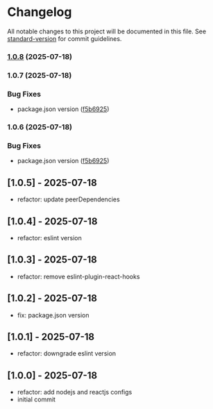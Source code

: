# Changelog

All notable changes to this project will be documented in this file. See [standard-version](https://github.com/conventional-changelog/standard-version) for commit guidelines.

### [1.0.8](https://github.com/tufcoder/eslint-config/compare/v1.0.7...v1.0.8) (2025-07-18)

### 1.0.7 (2025-07-18)


### Bug Fixes

* package.json version ([f5b6925](https://github.com/tufcoder/eslint-config/commit/f5b692518eb2ea728d8e90e7b343be5fe2a3582c))

### 1.0.6 (2025-07-18)


### Bug Fixes

* package.json version ([f5b6925](https://github.com/tufcoder/eslint-config/commit/f5b692518eb2ea728d8e90e7b343be5fe2a3582c))

## [1.0.5] - 2025-07-18
- refactor: update peerDependencies

## [1.0.4] - 2025-07-18
- refactor: eslint version

## [1.0.3] - 2025-07-18
- refactor: remove eslint-plugin-react-hooks

## [1.0.2] - 2025-07-18
- fix: package.json version

## [1.0.1] - 2025-07-18
- refactor: downgrade eslint version

## [1.0.0] - 2025-07-18
- refactor: add nodejs and reactjs configs
- initial commit
